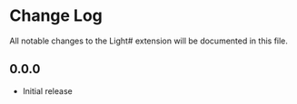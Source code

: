 # Change Log

All notable changes to the Light# extension will be documented in this file.

## 0.0.0

- Initial release
